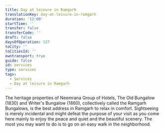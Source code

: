 ```yaml
---
title: Day at leisure in Ramgarh
translationKey: day-at-leisure-in-ramgarh
duration: '12:00'
startTime: ''
transfer: false
transferCode: ''
draft: false
daysOfOperation: 127
toCity: ''
toCitiesId: ''
owntransport: true
guide: false
id: services
type: services
tags:
  - Services
  - Day at leisure in Ramgarh
---
```

The heritage properties of Neemrana Group of Hotels, The Old Bungalow (1830) and Writer's Bungalow (1860), collectively called the Ramgarh Bungalows, is the best address in Ramgarh to relax in comfort. Sightseeing is merely incidental and might defeat the purpose of your visit as you come here mainly to enjoy the peace and quiet and the beautiful scenery. The most you may want to do is to go on an easy walk in the neighborhood.